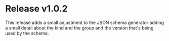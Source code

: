# Release v1.0.2

This release adds a small adjustment to the JSON schema generator adding
a small detail about the kind and the group and the version that's being
used by the schema.
